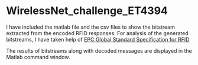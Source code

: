 # WirelessNet_challenge_ET4394

I have included the matlab file and the csv files to show the bitstream extracted from the encoded RFID responses.
For analysis of the generated bitstreams, I have taken help of [EPC Global Standard Specification for RFID](http://www.gs1.org/sites/default/files/docs/epc/uhfc1g2_1_2_0-standard-20080511.pdf)

The results of bitstreams along with decoded messages are displayed in the Matlab command window.
